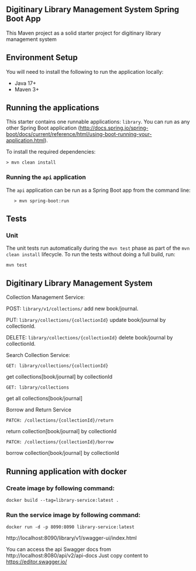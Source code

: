 ## Digitinary Library Management System Spring Boot App

This Maven project as a solid starter project for digitinary library management system

## Environment Setup

You will need to install the following to run the application locally:

* Java 17+
* Maven 3+

## Running the applications

This starter contains one runnable applications: `library`. You can run as any other Spring Boot application
(http://docs.spring.io/spring-boot/docs/current/reference/html/using-boot-running-your-application.html).

To install the required dependencies:

```
> mvn clean install
```

### Running the `api` application

The `api` application can be run as a Spring Boot app from the command line:

```
   > mvn spring-boot:run
```

## Tests

### Unit

The unit tests run automatically during the `mvn test` phase as part of the `mvn clean install` lifecycle. To run the
tests without doing a full build, run:

```
mvn test
```

## Digitinary Library Management System

Collection Management Service:

POST: `library/v1/collections/`
add new book/journal.

PUT: `library/collections/{collectionId}`
update book/journal by collectionId.

DELETE: `library/collections/{collectionId}`
delete book/journal by collectionId.

Search Collection Service:

```
GET: library/collections/{collectionId}
```

get collections[book/journal] by collectionId

```
GET: library/collections
```

get all collections[book/journal]

Borrow and Return Service

```
PATCH: /collections/{collectionId}/return
```

return collection[book/journal] by collectionId

```
PATCH: /collections/{collectionId}/borrow
```

borrow collection[book/journal] by collectionId

## Running application with docker

### Create image by following command:

```
docker build --tag=library-service:latest .
```

### Run the service image by following command:

```
docker run -d -p 8090:8090 library-service:latest
```

http://localhost:8090/library/v1/swagger-ui/index.html

You can access the api Swagger docs from http://localhost:8080/api/v2/api-docs
Just copy content to https://editor.swagger.io/
